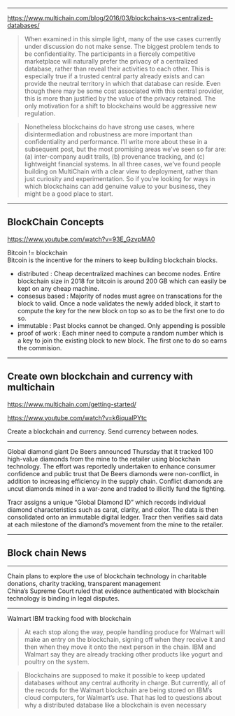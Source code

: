 
---
https://www.multichain.com/blog/2016/03/blockchains-vs-centralized-databases/
> When examined in this simple light, many of the use cases currently under discussion do not make sense. The biggest problem tends to be confidentiality. The participants in a fiercely competitive marketplace will naturally prefer the privacy of a centralized database, rather than reveal their activities to each other. This is especially true if a trusted central party already exists and can provide the neutral territory in which that database can reside. Even though there may be some cost associated with this central provider, this is more than justified by the value of the privacy retained. The only motivation for a shift to blockchains would be aggressive new regulation.

> Nonetheless blockchains do have strong use cases, where disintermediation and robustness are more important than confidentiality and performance. I’ll write more about these in a subsequent post, but the most promising areas we’ve seen so far are: (a) inter-company audit trails, (b) provenance tracking, and (c) lightweight financial systems. In all three cases, we’ve found people building on MultiChain with a clear view to deployment, rather than just curiosity and experimentation. So if you’re looking for ways in which blockchains can add genuine value to your business, they might be a good place to start.
---
## BlockChain Concepts
https://www.youtube.com/watch?v=93E_GzvpMA0

Bitcoin != blockchain\
Bitcoin is the incentive for the miners to keep building blockchain blocks.
- distributed : Cheap decentralized machines can become nodes. Entire blockchain size in 2018 for bitcoin is around 200 GB which can easily be kept on any cheap machine.
- consesus based : Majority of nodes must agree on transcations for the block to valid. Once a node validates the newly added block, it start to compute the key for the new block on top so as to be the first one to do so.
- immutable : Past blocks cannot be changed. Only appending is possible
- proof of work : Each miner need to compute a random number which is a key to join the existing block to new block. The first one to do so earns the commision.

---
## Create own blockchain and currency with multichain

https://www.multichain.com/getting-started/

https://www.youtube.com/watch?v=k6iqualPYtc

Create a blockchain and currency. Send currency between nodes. 

---

Global diamond giant De Beers announced Thursday that it tracked 100 high-value diamonds from the mine to the retailer using blockchain technology. The effort was reportedly undertaken to enhance consumer confidence and public trust that De Beers diamonds were non-conflict, in addition to increasing efficiency in the supply chain. Conflict diamonds are uncut diamonds mined in a war-zone and traded to illicitly fund the fighting.

Tracr assigns a unique “Global Diamond ID” which records individual diamond characteristics such as carat, clarity, and color. The data is then consolidated onto an immutable digital ledger. Tracr then verifies said data at each milestone of the diamond’s movement from the mine to the retailer. 

---
## Block chain News
---
Chain plans to explore the use of blockchain technology in charitable donations, charity tracking, transparent management \
China’s Supreme Court ruled that evidence authenticated with blockchain technology is binding in legal disputes.

---
Walmart IBM tracking food with blockchain
> At each stop along the way, people handling produce for Walmart will make an entry on the blockchain, signing off when they receive it and then when they move it onto the next person in the chain. IBM and Walmart say they are already tracking other products like yogurt and poultry on the system. 

> Blockchains are supposed to make it possible to keep updated databases without any central authority in charge. But currently, all of the records for the Walmart blockchain are being stored on IBM’s cloud computers, for Walmart’s use. That has led to questions about why a distributed database like a blockchain is even necessary 



